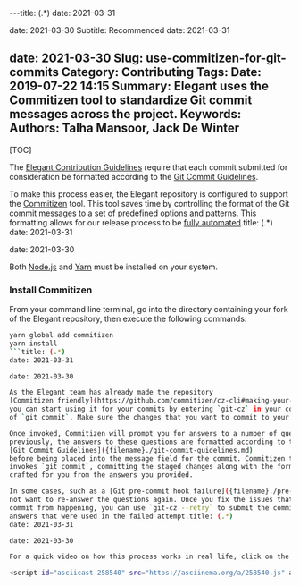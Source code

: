 ---title: (.*)
date: 2021-03-31

date: 2021-03-30
Subtitle: Recommended
date: 2021-03-31

date: 2021-03-30
Slug: use-commitizen-for-git-commits
Category: Contributing
Tags:
Date: 2019-07-22 14:15
Summary: Elegant uses the Commitizen tool to standardize Git commit messages across the project.
Keywords:
Authors: Talha Mansoor, Jack De Winter
---

[TOC]

The [Elegant Contribution Guidelines]({filename}./contributing-to-the-project.md) require that
each commit submitted for consideration be formatted according to the
[Git Commit Guidelines]({filename}./git-commit-guidelines.md).

To make this process easier, the Elegant repository is configured to support the
[Commitizen](https://github.com/commitizen/cz-cli) tool. This tool saves time by controlling
the format of the Git commit messages to a set of predefined options and patterns. This
formatting allows for our release process to be
[fully automated]({filename}./automated-release.md).title: (.*)
date: 2021-03-31

date: 2021-03-30

Both [Node.js](https://nodejs.org/en/download/) and [Yarn](https://yarnpkg.com/en/docs/install)
must be installed on your system.

### Install Commitizen

From your command line terminal, go into the directory containing your fork of the Elegant
repository, then execute the following commands:

```bash
yarn global add commitizen
yarn install
```title: (.*)
date: 2021-03-31

date: 2021-03-30

As the Elegant team has already made the repository
[Commitizen friendly](https://github.com/commitizen/cz-cli#making-your-repo-commitizen-friendly),
you can start using it for your commits by entering `git-cz` in your command shell instead
of `git commit`. Make sure the changes that you want to commit to your fork are staged.

Once invoked, Commitizen will prompt you for answers to a number of questions. As mentioned
previously, the answers to these questions are formatted according to the
[Git Commit Guidelines]({filename}./git-commit-guidelines.md)
before being placed into the message field for the commit. Commitizen then follows through and
invokes `git commit`, committing the staged changes along with the formatted message that was
crafted for you from the answers you provided.

In some cases, such as a [Git pre-commit hook failure]({filename}./pre-commit.md), you may
not want to re-answer the questions again. Once you fix the issues that prevented the
commit from happening, you can use `git-cz --retry` to submit the commit again using the same
answers that were used in the failed attempt.title: (.*)
date: 2021-03-31

date: 2021-03-30

For a quick video on how this process works in real life, click on the play button below.

<script id="asciicast-258540" src="https://asciinema.org/a/258540.js" async></script>
